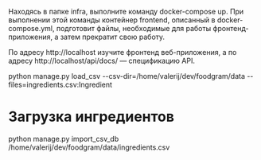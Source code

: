 Находясь в папке infra, выполните команду docker-compose up. При выполнении этой команды контейнер frontend, описанный в docker-compose.yml, подготовит файлы, необходимые для работы фронтенд-приложения, а затем прекратит свою работу.

По адресу http://localhost изучите фронтенд веб-приложения, а по адресу http://localhost/api/docs/ — спецификацию API.

python manage.py load_csv --csv-dir=/home/valerij/dev/foodgram/data --files=ingredients.csv:Ingredient
# Загрузка ингредиентов
python manage.py import_csv_db /home/valerij/dev/foodgram/data/ingredients.csv